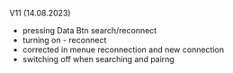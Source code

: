 V11 (14.08.2023)
- pressing Data Btn search/reconnect
- turning on - reconnect
- corrected in menue reconnection and new connection
- switching off when searching and pairng 